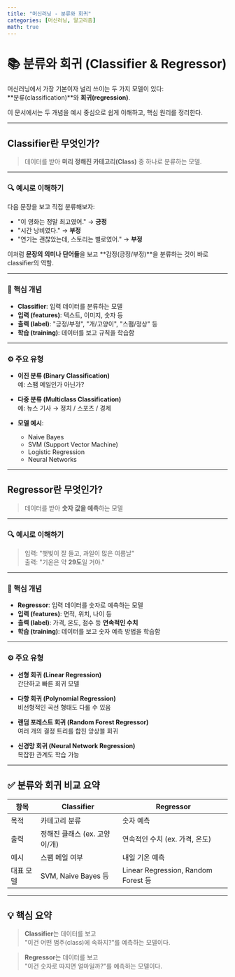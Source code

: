 ```yaml
---
title: "머신러닝 - 분류와 회귀"
categories: [머신러닝, 알고리즘]
math: true
---
```


# 📚 분류와 회귀 (Classifier & Regressor)

머신러닝에서 가장 기본이자 널리 쓰이는 두 가지 모델이 있다:  
**분류(classification)**와 **회귀(regression)**.  

이 문서에서는 두 개념을 예시 중심으로 쉽게 이해하고, 핵심 원리를 정리한다.

---

## Classifier란 무엇인가?

> 데이터를 받아 **미리 정해진 카테고리(Class)** 중 하나로 분류하는 모델.

---

### 🔍 예시로 이해하기

다음 문장을 보고 직접 분류해보자:

- "이 영화는 정말 최고였어." → **긍정**
- "시간 낭비였다." → **부정**
- "연기는 괜찮았는데, 스토리는 별로였어." → **부정**

이처럼 **문장의 의미나 단어들**을 보고 **감정(긍정/부정)**을 분류하는 것이 바로 classifier의 역할.

---

### 🧠 핵심 개념

- **Classifier**: 입력 데이터를 분류하는 모델  
- **입력 (features)**: 텍스트, 이미지, 숫자 등  
- **출력 (label)**: "긍정/부정", "개/고양이", "스팸/정상" 등  
- **학습 (training)**: 데이터를 보고 규칙을 학습함

---

### ⚙️ 주요 유형

- **이진 분류 (Binary Classification)**  
  예: 스팸 메일인가 아닌가?

- **다중 분류 (Multiclass Classification)**  
  예: 뉴스 기사 → 정치 / 스포츠 / 경제

- **모델 예시**:  
  - Naive Bayes  
  - SVM (Support Vector Machine)  
  - Logistic Regression  
  - Neural Networks

---

## Regressor란 무엇인가?

> 데이터를 받아 **숫자 값을 예측**하는 모델

---

### 🔍 예시로 이해하기

> 입력: "햇빛이 잘 들고, 과일이 많은 여름날"  
> 출력: "기온은 약 **29도**일 거야."

---

### 🧠 핵심 개념

- **Regressor**: 입력 데이터를 숫자로 예측하는 모델  
- **입력 (features)**: 면적, 위치, 나이 등  
- **출력 (label)**: 가격, 온도, 점수 등 **연속적인 수치**  
- **학습 (training)**: 데이터를 보고 숫자 예측 방법을 학습함

---

### ⚙️ 주요 유형

- **선형 회귀 (Linear Regression)**  
  간단하고 빠른 회귀 모델

- **다항 회귀 (Polynomial Regression)**  
  비선형적인 곡선 형태도 다룰 수 있음

- **랜덤 포레스트 회귀 (Random Forest Regressor)**  
  여러 개의 결정 트리를 합친 앙상블 회귀

- **신경망 회귀 (Neural Network Regression)**  
  복잡한 관계도 학습 가능

---

## ✅ 분류와 회귀 비교 요약

| 항목 | Classifier | Regressor |
|------|------------|-----------|
| 목적 | 카테고리 분류 | 숫자 예측 |
| 출력 | 정해진 클래스 (ex. 고양이/개) | 연속적인 수치 (ex. 가격, 온도) |
| 예시 | 스팸 메일 여부 | 내일 기온 예측 |
| 대표 모델 | SVM, Naive Bayes 등 | Linear Regression, Random Forest 등 |

---

## 💡 핵심 요약

> **Classifier**는 데이터를 보고  
> "이건 어떤 범주(class)에 속하지?"를 예측하는 모델이다.

> **Regressor**는 데이터를 보고  
> "이건 숫자로 따지면 얼마일까?"를 예측하는 모델이다.
